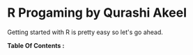 <!--
About markdown :
 # = h1
 ## = h2

 **bold text**
 ~~Strike through~~


 -->

# R Progaming by Qurashi Akeel

Getting started with R is pretty easy so let's go ahead.

**Table Of Contents :**

